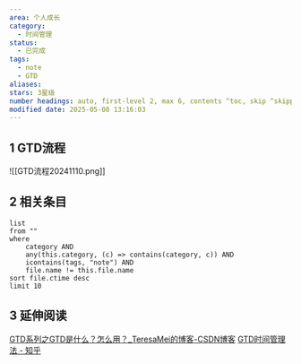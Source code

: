 ```yaml
---
area: 个人成长
category:
  - 时间管理
status:
  - 已完成
tags:
  - note
  - GTD
aliases: 
stars: 3星级
number headings: auto, first-level 2, max 6, contents ^toc, skip ^skipped, start-at 1, _.1.1
modified date: 2025-05-08 13:16:03
---
```

## 1 GTD流程
![[GTD流程20241110.png]]


## 2 相关条目

```dataview
list
from ""
where 
    category AND
    any(this.category, (c) => contains(category, c)) AND
    icontains(tags, "note") AND
    file.name != this.file.name
sort file.ctime desc
limit 10
```

## 3 延伸阅读

[GTD系列之GTD是什么？怎么用？\_TeresaMei的博客-CSDN博客](https://blog.csdn.net/xueyingpiaoran/article/details/124280854)
[GTD时间管理法 - 知乎](https://zhuanlan.zhihu.com/p/578274451)

